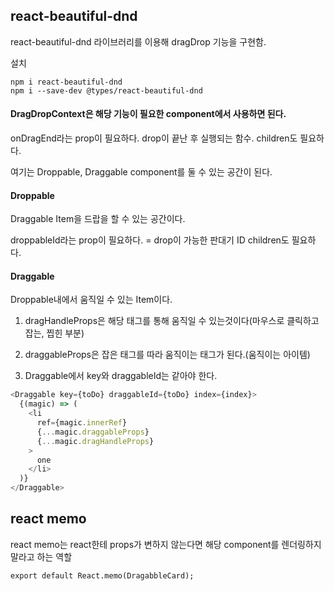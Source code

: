 ## react-beautiful-dnd

react-beautiful-dnd 라이브러리를 이용해 dragDrop 기능을 구현함.

설치

```
npm i react-beautiful-dnd
npm i --save-dev @types/react-beautiful-dnd
```

#### DragDropContext은 해당 기능이 필요한 component에서 사용하면 된다.

onDragEnd라는 prop이 필요하다. drop이 끝난 후 실행되는 함수.
children도 필요하다.

여기는 Droppable, Draggable component를 둘 수 있는 공간이 된다.

#### Droppable

Draggable Item을 드랍을 할 수 있는 공간이다.

droppableId라는 prop이 필요하다. = drop이 가능한 판대기 ID
children도 필요하다.

#### Draggable

Droppable내에서 움직일 수 있는 Item이다.

1. dragHandleProps은 해당 태그를 통해 움직일 수 있는것이다(마우스로 클릭하고 잡는, 찝힌 부분)

2. draggableProps은 잡은 태그를 따라 움직이는 태그가 된다.(움직이는 아이템)

3. Draggable에서 key와 draggableId는 같아야 한다.

```javascript
<Draggable key={toDo} draggableId={toDo} index={index}>
  {(magic) => (
    <li
      ref={magic.innerRef}
      {...magic.draggableProps}
      {...magic.dragHandleProps}
    >
      one
    </li>
  )}
</Draggable>
```

## react memo

react memo는 react한테 props가 변하지 않는다면 해당 component를 렌더링하지 말라고 하는 역할

```
export default React.memo(DragabbleCard);
```
